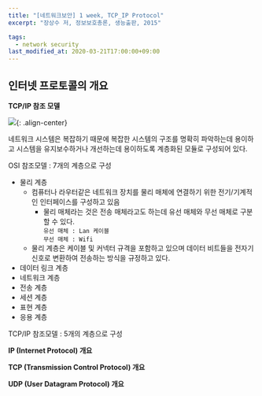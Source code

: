 ```yaml
---
title: "[네트워크보안] 1 week, TCP_IP Protocol"
excerpt: "장상수 저, 정보보호총론, 생능출판, 2015"

tags:
  - network security
last_modified_at: 2020-03-21T17:00:00+09:00
---  
```


## 인터넷 프로토콜의 개요  

**TCP/IP 참조 모델**  

![](https://eliotjang.github.io/assets/images/network-security/1week-1.png){: .align-center}  

네트워크 시스템은 복잡하기 때문에 복잡한 시스템의 구조를 명확히 파악하는데 용이하고 시스템을 유지보수하거나 개선하는데 용이하도록 계층화된 모듈로 구성되어 있다.  

OSI 참조모델 : 7개의 계층으로 구성  
  - 물리 계층
    - 컴퓨터나 라우터같은 네트워크 장치를 물리 매체에 연결하기 위한 전기/기계적인 인터페이스를 구성하고 있음
      - 물리 매체라는 것은 전송 매체라고도 하는데 유선 매체와 무선 매체로 구분할 수 있다.  
      `유선 매체 : Lan 케이블`  
      `무선 매체 : Wifi`
    - 물리 계층은 케이블 및 커넥터 규격을 포함하고 있으며 데이터 비트들을 전자기 신호로 변환하여 전송하는 방식을 규정하고 있다.
  - 데이터 링크 계층
  - 네트워크 계층
  - 전송 계층
  - 세션 계층
  - 표현 계층
  - 응용 계층


TCP/IP 참조모델 : 5개의 계층으로 구성


**IP (Internet Protocol) 개요**  

**TCP (Transmission Control Protocol) 개요**  

**UDP (User Datagram Protocol) 개요**  


